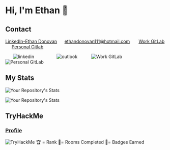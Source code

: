 

<h1>Hi, I'm Ethan 👋</h1>  

<h2>Contact</h2>

[LinkedIn-Ethan Donovan](https://www.linkedin.com/in/ethan-donovan-5251081ab/) &nbsp;&nbsp;&nbsp;&nbsp; ethandonovan111@hotmail.com &nbsp;&nbsp;&nbsp;&nbsp;&nbsp; [Work GitLab](https://gitlab.com/EthanD123) &nbsp;&nbsp;&nbsp;&nbsp; [Personal Gitlab](https://gitlab.com/SoberBluee)

&nbsp;&nbsp;&nbsp;&nbsp;&nbsp;&nbsp;![linkedin](https://img.shields.io/badge/LinkedIn-0077B5?style=for-the-badge&logo=linkedin&logoColor=white) &nbsp;&nbsp;&nbsp;&nbsp;&nbsp;&nbsp;&nbsp;&nbsp;&nbsp;&nbsp;&nbsp;&nbsp;&nbsp;&nbsp;&nbsp;&nbsp; ![outlook](https://img.shields.io/badge/Microsoft_Outlook-0078D4?style=for-the-badge&logo=microsoft-outlook&logoColor=white) &nbsp;&nbsp;&nbsp;&nbsp;&nbsp;&nbsp;&nbsp;&nbsp;&nbsp;  ![Work GitLab](https://img.shields.io/badge/gitlab-%23181717.svg?style=for-the-badge&logo=gitlab&logoColor=white) &nbsp;&nbsp;&nbsp;&nbsp;&nbsp;&nbsp;&nbsp;&nbsp;&nbsp;
![Personal GitLab](https://img.shields.io/badge/gitlab-%23181717.svg?style=for-the-badge&logo=gitlab&logoColor=white) &nbsp;&nbsp;&nbsp;&nbsp;&nbsp;&nbsp;&nbsp;&nbsp;&nbsp;

## My Stats

![Your Repository's Stats](https://github-readme-stats.vercel.app/api?username=SoberBluee&show_icons=true)

![Your Repository's Stats](https://github-readme-stats.vercel.app/api/top-langs/?username=SoberBluee&theme=blue-green)
 

<h2>TryHackMe</h2>
<h3><a href="https://tryhackme.com/p/SoberBlue">Profile</a> </h3>
<img src="https://tryhackme-badges.s3.amazonaws.com/SoberBlue.png" alt="TryHackMe">
🏆 = Rank  🚪= Rooms Completed  🎯= Badges Earned

<!--
**SoberBluee/SoberBluee** is a ✨ _special_ ✨ repository because its `README.md` (this file) appears on your GitHub profile.

Here are some ideas to get you started:

- 🔭 I’m currently working on ...
- 🌱 I’m currently learning ...
- 👯 I’m looking to collaborate on ...
- 🤔 I’m looking for help with ...
- 💬 Ask me about ...
- 📫 How to reach me: ...
- 😄 Pronouns: ...
- ⚡ Fun fact: ...
-->
